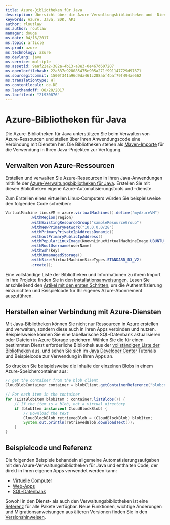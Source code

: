 ```yaml
---
title: Azure-Bibliotheken für Java
description: Übersicht über die Azure-Verwaltungsbibliotheken und -Dienstbibliotheken für Java
keywords: Azure, Java, SDK, API
author: rloutlaw
ms.author: routlaw
manager: douge
ms.date: 04/16/2017
ms.topic: article
ms.prod: azure
ms.technology: azure
ms.devlang: java
ms.service: multiple
ms.assetid: 9aaf22a2-382a-4b13-a8e3-0e467d607207
ms.openlocfilehash: 22a337e928085475e905a271f991147729d97671
ms.sourcegitcommit: 1500f341a96d9da461c288abf4baf79f494ae662
ms.translationtype: HT
ms.contentlocale: de-DE
ms.lasthandoff: 08/28/2017
ms.locfileid: "21930876"
---
```

# <a name="azure-libraries-for-java"></a>Azure-Bibliotheken für Java

Die Azure-Bibliotheken für Java unterstützen Sie beim Verwalten von Azure-Ressourcen und stellen über Ihren Anwendungscode eine Verbindung mit Diensten her. Die Bibliotheken stehen als [Maven-Importe](java-sdk-azure-install.md) für die Verwendung in Ihren Java-Projekten zur Verfügung. 

## <a name="manage-azure-resources"></a>Verwalten von Azure-Ressourcen

Erstellen und verwalten Sie Azure-Ressourcen in Ihren Java-Anwendungen mithilfe der [Azure-Verwaltungsbibliotheken für Java](java-sdk-azure-get-started.md). Erstellen Sie mit diesen Bibliotheken eigene Azure-Automatisierungstools und -dienste. 

Zum Erstellen eines virtuellen Linux-Computers würden Sie beispielsweise den folgenden Code schreiben:

```java
VirtualMachine linuxVM = azure.virtualMachines().define("myAzureVM")
           .withRegion(region)
           .withExistingResourceGroup("sampleResourceGroup")
           .withNewPrimaryNetwork("10.0.0.0/28")
           .withPrimaryPrivateIpAddressDynamic()
           .withoutPrimaryPublicIpAddress()
           .withPopularLinuxImage(KnownLinuxVirtualMachineImage.UBUNTU_SERVER_16_04_LTS)
           .withRootUsername(userName)
           .withSsh(key)
           .withUnmanagedStorage()
           .withSize(VirtualMachineSizeTypes.STANDARD_D3_V2)
           .create();
 ```

Eine vollständige Liste der Bibliotheken und Informationen zu ihrem Import in Ihre Projekte finden Sie in den [Installationsanweisungen](java-sdk-azure-install.md). Lesen Sie anschließend den [Artikel mit den ersten Schritten](java-sdk-azure-get-started.md), um die Authentifizierung einzurichten und Beispielcode für Ihr eigenes Azure-Abonnement auszuführen. 

## <a name="connect-to-azure-services"></a>Herstellen einer Verbindung mit Azure-Diensten

Mit Java-Bibliotheken können Sie nicht nur Ressourcen in Azure erstellen und verwalten, sondern diese auch in Ihren Apps verbinden und nutzen. Beispielsweise können Sie eine tabellarische SQL-Datenbank aktualisieren oder Dateien in Azure Storage speichern. Wählen Sie die für einen bestimmten Dienst erforderliche Bibliothek aus der [vollständigen Liste der Bibliotheken](java-sdk-azure-install.md) aus, und sehen Sie sich im [Java Developer Center](https://azure.microsoft.com/develop/java/) Tutorials und Beispielcode zur Verwendung in Ihren Apps an.

So drucken Sie beispielsweise die Inhalte der einzelnen Blobs in einem Azure-Speichercontainer aus:

```java
// get the container from the blob client
CloudBlobContainer container = blobClient.getContainerReference("blobcontainer");

// For each item in the container
for (ListBlobItem blobItem : container.listBlobs()) {
    // If the item is a blob, not a virtual directory
    if (blobItem instanceof CloudBlockBlob) {
        // Download the text
        CloudBlockBlob retrievedBlob = (CloudBlockBlob) blobItem;
        System.out.println(retrievedBlob.downloadText());
    }
}
```

## <a name="sample-code-and-reference"></a>Beispielcode und Referenz

Die folgenden Beispiele behandeln allgemeine Automatisierungsaufgaben mit den Azure-Verwaltungsbibliotheken für Java und enthalten Code, der direkt in Ihren eigenen Apps verwendet werden kann:

- [Virtuelle Computer](java-sdk-azure-virtual-machine-samples.md)
- [Web-Apps](java-sdk-azure-web-apps-samples.md)
- [SQL-Datenbank](java-sdk-azure-sql-database-samples.md)
   
Sowohl in den Dienst- als auch den Verwaltungsbibliotheken ist eine [Referenz](https://docs.microsoft.com/java/api) für alle Pakete verfügbar. Neue Funktionen, wichtige Änderungen und Migrationsanweisungen aus älteren Versionen finden Sie in den [Versionshinweisen](java-sdk-azure-release-notes.md).